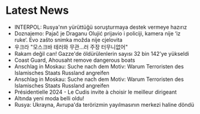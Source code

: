 # Latest News
-  INTERPOL: Rusya'nın yürüttüğü soruşturmaya destek vermeye hazırız
-  Doznajemo: Pajač je Draganu Olujić prijavio i policiji, kamera nije ‘iz ruke‘. Evo zašto snimka možda nije cjelovita
-  우크라 "모스크바 테러와 무관…러 주장 터무니없어"
-  Rakam değil can! Gazze'de öldürülenlerin sayısı 32 bin 142'ye yükseldi
-  Coast Guard, Ahousaht remove dangerous boats
-  Anschlag in Moskau: Suche nach dem Motiv: Warum Terroristen des Islamisches Staats Russland angreifen
-  Anschlag in Moskau: Suche nach dem Motiv: Warum Terroristen des Islamisches Staats Russland angreifen
-  Présidentielle 2024 - Le Cudis invite à choisir le meilleur dirigeant
-  Altında yeni moda belli oldu!
-  Rusya: Ukrayna, Avrupa'da terörizmin yayılmasının merkezi haline döndü
